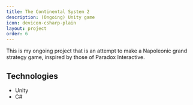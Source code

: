 ```yaml
---
title: The Continental System 2
description: (Ongoing) Unity game
icon: devicon-csharp-plain
layout: project
order: 6
---
```

This is my ongoing project that is an attempt to make a Napoleonic grand strategy game, inspired by those of Paradox Interactive.

## Technologies
- Unity
- C#